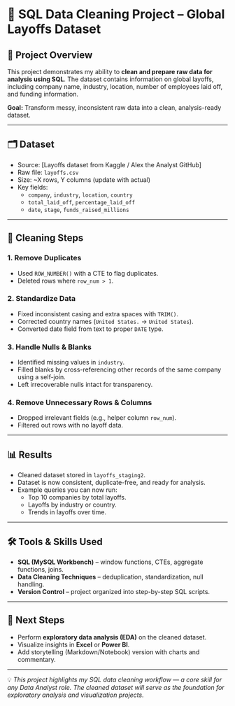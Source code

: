 # 🧹 SQL Data Cleaning Project – Global Layoffs Dataset  

## 📌 Project Overview  
This project demonstrates my ability to **clean and prepare raw data for analysis using SQL**. The dataset contains information on global layoffs, including company name, industry, location, number of employees laid off, and funding information.  

**Goal:** Transform messy, inconsistent raw data into a clean, analysis-ready dataset.  

---

## 🗂️ Dataset  
- Source: [Layoffs dataset from Kaggle / Alex the Analyst GitHub]  
- Raw file: `layoffs.csv`  
- Size: ~X rows, Y columns (update with actual)  
- Key fields:  
  - `company`, `industry`, `location`, `country`  
  - `total_laid_off`, `percentage_laid_off`  
  - `date`, `stage`, `funds_raised_millions`  

---

## 🔧 Cleaning Steps  

### 1. Remove Duplicates  
- Used `ROW_NUMBER()` with a CTE to flag duplicates.  
- Deleted rows where `row_num > 1`.  

### 2. Standardize Data  
- Fixed inconsistent casing and extra spaces with `TRIM()`.  
- Corrected country names (`United States.` → `United States`).  
- Converted date field from text to proper `DATE` type.  

### 3. Handle Nulls & Blanks  
- Identified missing values in `industry`.  
- Filled blanks by cross-referencing other records of the same company using a self-join.  
- Left irrecoverable nulls intact for transparency.  

### 4. Remove Unnecessary Rows & Columns  
- Dropped irrelevant fields (e.g., helper column `row_num`).  
- Filtered out rows with no layoff data.  

---

## 📊 Results  
- Cleaned dataset stored in `layoffs_staging2`.  
- Dataset is now consistent, duplicate-free, and ready for analysis.  
- Example queries you can now run:  
  - Top 10 companies by total layoffs.  
  - Layoffs by industry or country.  
  - Trends in layoffs over time.  

---

## 🛠️ Tools & Skills Used  
- **SQL (MySQL Workbench)** – window functions, CTEs, aggregate functions, joins.  
- **Data Cleaning Techniques** – deduplication, standardization, null handling.  
- **Version Control** – project organized into step-by-step SQL scripts.  

---

## 🚀 Next Steps  
- Perform **exploratory data analysis (EDA)** on the cleaned dataset.  
- Visualize insights in **Excel** or **Power BI**.  
- Add storytelling (Markdown/Notebook) version with charts and commentary.  

---

💡 *This project highlights my SQL data cleaning workflow — a core skill for any Data Analyst role. The cleaned dataset will serve as the foundation for exploratory analysis and visualization projects.*  
